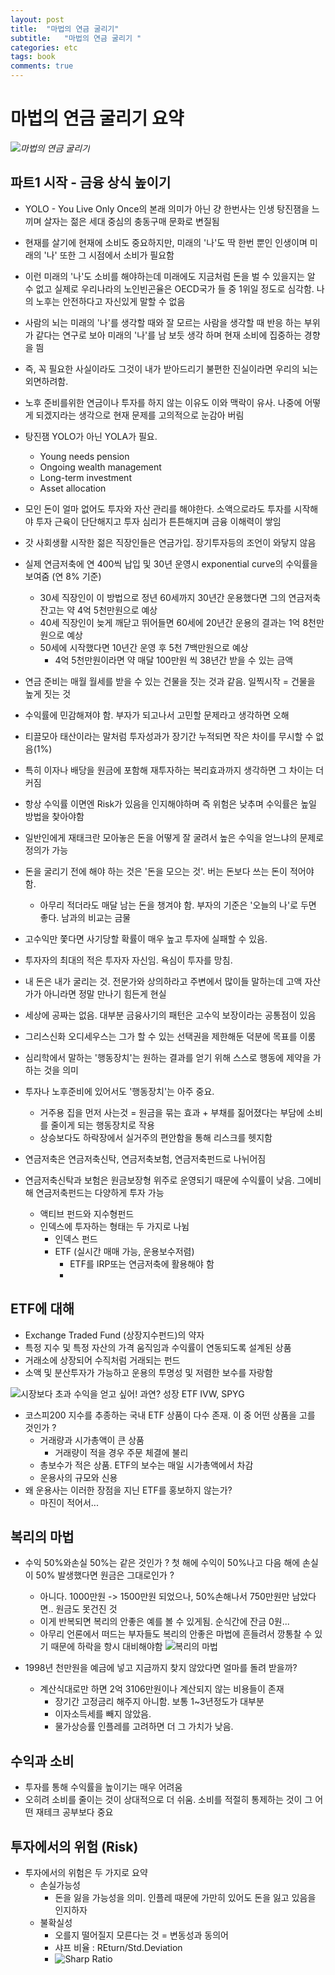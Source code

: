 ```yaml
---
layout: post
title:  "마법의 연금 굴리기"
subtitle:   "마법의 연금 굴리기 "
categories: etc 
tags: book
comments: true
---
```

# 마법의 연금 굴리기 요약
*![마법의 연금 굴리기](http://image.yes24.com/goods/71829160/800x0)*
## 파트1 시작 - 금융 상식 높이기

- YOLO - You Live Only Once의 본래 의미가 아닌 걍 한번사는 인생 탕진잼을 느끼며 살자는 젊은 세대 중심의 충동구매 문화로 변질됨
- 현재를 살기에 현재에 소비도 중요하지만, 미래의 '나'도 딱 한번 뿐인 인생이며 미래의 '나' 또한 그 시점에서 소비가 필요함
- 이런 미래의 '나'도 소비를 해야하는데 미래에도 지금처럼 돈을 벌 수 있을지는 알 수 없고 실제로 우리나라의 노인빈곤율은 OECD국가 들 중 1위일 정도로 심각함. 나의 노후는 안전하다고 자신있게 말할 수 없음



- 사람의 뇌는 미래의 '나'를 생각할 때와 잘 모르는 사람을 생각할 때 반응 하는 부위가 같다는 연구로 보아 미래의 '나'를 남 보듯 생각 하며 현재 소비에 집중하는 경향을 띔
- 즉, 꼭 필요한 사실이라도 그것이 내가 받아드리기 불편한 진실이라면 우리의 뇌는 외면하려함.
- 노후 준비를위한 연금이나 투자를 하지 않는 이유도 이와 맥락이 유사. 나중에 어떻게 되겠지라는 생각으로 현재 문제를 고의적으로 눈감아 버림
- 탕진잼 YOLO가 아닌 YOLA가 필요. 
  - Young needs pension
  - Ongoing wealth management
  - Long-term investment
  - Asset allocation
- 모인 돈이 얼마 없어도 투자와 자산 관리를 해야한다. 소액으로라도 투자를 시작해야 투자 근육이 단단해지고 투자 심리가 튼튼해지며 금융 이해력이 쌓임



- 갓 사회생활 시작한 젊은 직장인들은 연금가입. 장기투자등의 조언이 와닿지 않음
- 실제 연금저축에 연 400씩 납입 및 30년 운영시 exponential curve의 수익률을 보여줌 (연 8% 기준)
  - 30세 직장인이 이 방법으로 정년 60세까지 30년간 운용했다면 그의 연금저축 잔고는 약 4억 5천만원으로 예상
  - 40세 직장인이 늦게 깨닫고 뛰어들면 60세에 20년간 운용의 결과는 1억 8천만원으로 예상
  - 50세에 시작했다면 10년간 운영 후 5천 7백만원으로 예상
    - 4억 5천만원이라면 약 매달 100만원 씩 38년간 받을 수 있는 금액
- 연금 준비는 매월 월세를 받을 수 있는 건물을 짓는 것과 같음. 일찍시작 = 건물을 높게 짓는 것



- 수익률에 민감해져야 함. 부자가 되고나서 고민할 문제라고 생각하면 오해
- 티끌모아 태산이라는 말처럼 투자성과가 장기간 누적되면 작은 차이를 무시할 수 없음(1%)
- 특히 이자나 배당을 원금에 포함해 재투자하는 복리효과까지 생각하면 그 차이는 더 커짐
- 항상 수익률 이면엔 Risk가 있음을 인지해야하며 즉 위험은 낮추며 수익률은 높일 방법을 찾아야함



- 일반인에게 재태크란 모아놓은 돈을 어떻게 잘 굴려서 높은 수익을 얻느냐의 문제로 정의가 가능
- 돈을 굴리기 전에 해야 하는 것은 '돈을 모으는 것'. 버는 돈보다 쓰는 돈이 적어야 함. 
  - 아무리 적더라도 매달 남는 돈을 챙겨야 함. 부자의 기준은 '오늘의 나'로 두면 좋다. 남과의 비교는 금물
- 고수익만 쫓다면 사기당할 확률이 매우 높고 투자에 실패할 수 있음.
- 투자자의 최대의 적은 투자자 자신임. 욕심이 투자를 망침.



- 내 돈은 내가 굴리는 것. 전문가와 상의하라고 주변에서 많이들 말하는데 고액 자산가가 아니라면 정말 만나기 힘든게 현실
- 세상에 공짜는 없음. 대부분 금융사기의 패턴은 고수익 보장이라는 공통점이 있음



- 그리스신화 오디세우스는 그가 할 수 있는 선택권을 제한해둔 덕분에 목표를 이룸
- 심리학에서 말하는 '행동장치'는 원하는 결과를 얻기 위해 스스로 행동에 제약을 가하는 것을 의미
- 투자나 노후준비에 있어서도 '행동장치'는 아주 중요.
  - 거주용 집을 먼저 사는것 = 원금을 묶는 효과 + 부채를 짊어졌다는 부담에 소비를 줄이게 되는 행동장치로 작용
  - 상승보다도 하락장에서 실거주의 편안함을 통해 리스크를 헷지함



- 연금저축은 연금저축신탁, 연금저축보험, 연금저축펀드로 나뉘어짐
- 연금저축신탁과 보험은 원금보장형 위주로 운영되기 때문에 수익률이 낮음. 그에비해 연금저축펀드는 다양하게 투자 가능
  - 액티브 펀드와 지수형펀드
  - 인덱스에 투자하는 형태는 두 가지로 나뉨
    - 인덱스 펀드
    - ETF (실시간 매매 가능, 운용보수저렴)
      - ETF를 IRP또는 연금저축에 활용해야 함
      - 

## ETF에 대해

- Exchange Traded Fund (상장지수펀드)의 약자
- 특정 지수 및 특정 자산의 가격 움직임과 수익률이 연동되도록 설계된 상품
- 거래소에 상장되어 수직처럼 거래되는 펀드
- 소액 및 분산투자가 가능하고 운용의 투명성 및 저렴한 보수를 자랑함

![시장보다 초과 수익을 얻고 싶어! 과연? 성장 ETF IVW, SPYG](https://blog.kakaocdn.net/dn/emHYtg/btqCgnxPyRr/Ogi5QCF2Sk4owf84fazX41/img.png)

- 코스피200 지수를 추종하는 국내 ETF 상품이 다수 존재. 이 중 어떤 상품을 고를 것인가 ?
  - 거래량과 시가총액이 큰 상품
    - 거래량이 적을 경우 주문 체결에 불리
  - 총보수가 적은 상품. ETF의 보수는 매일 시가총액에서 차감
  - 운용사의 규모와 신용
- 왜 운용사는 이러한 장점을 지닌 ETF를 홍보하지 않는가?
  - 마진이 적어서...





## 복리의 마법

- 수익 50%와손실 50%는 같은 것인가 ? 첫 해에 수익이 50%나고 다음 해에 손실이 50% 발생했다면 원금은 그대로인가 ?
  - 아니다. 1000만원 -> 1500만원 되었으나, 50%손해나서 750만원만 남았다면.. 원금도 못건진 것
  - 이게 반복되면 복리의 안좋은 예를 볼 수 있게됨. 순식간에 잔금 0원...
  - 아무리 언론에서 떠드는 부자들도 복리의 안좋은 마법에 흔들려서 깡통찰 수 있기 때문에 하락을 항시 대비해야함
![복리의 마법](https://t1.daumcdn.net/cfile/tistory/244E7E3B58FD457239)

- 1998년 천만원을 예금에 넣고 지금까지 찾지 않았다면 얼마를 돌려 받을까?
  - 계산식대로만 하면 2억 3106만원이나 계산되지 않는 비용들이 존재
    - 장기간 고정금리 해주지 아니함. 보통 1~3년정도가 대부분
    - 이자소득세를 빼지 않았음. 
    - 물가상승률 인플레를 고려하면 더 그 가치가 낮음.

## 수익과 소비

- 투자를 통해 수익률을 높이기는 매우 어려움
- 오히려 소비를 줄이는 것이 상대적으로 더 쉬움. 소비를 적절히 통제하는 것이 그 어떤 재테크 공부보다 중요



## 투자에서의 위험 (Risk)

- 투자에서의 위험은 두 가지로 요약
  - 손실가능성
    - 돈을 잃을 가능성을 의미. 인플레 때문에 가만히 있어도 돈을 잃고 있음을 인지하자
  - 불확실성
    - 오를지 떨어질지 모른다는 것 = 변동성과 동의어
    - 샤프 비율 : REturn/Std.Deviation
    - ![Sharp Ratio](https://korea-option.com/wp-content/uploads/2020/04/Sharpe-Ratio.jpg)


